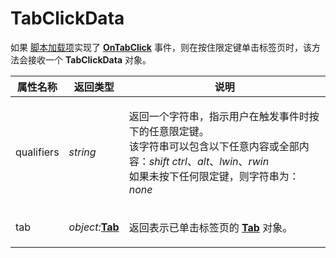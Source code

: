 # TabClickData

如果 [脚本加载项](/Manual/scripting/script_add-ins/README.zh.md)实现了 **[OnTabClick](../scripting_events/ontabclick.zh.md)** 事件，则在按住限定键单击标签页时，该方法会接收一个 **TabClickData** 对象。

<table>
<thead><tr><th>
属性名称</th><th>
返回类型</th><th>
说明
</th></tr></thead><tbody><tr><td>
qualifiers</td><td>

*string*</td><td>

返回一个字符串，指示用户在触发事件时按下的任意限定键。  
该字符串可以包含以下任意内容或全部内容：*shift* *ctrl*、*alt*、*lwin*、*rwin*  
如果未按下任何限定键，则字符串为：*none*
</td></tr><tr><td>
tab</td><td>

*object:***[Tab](tab.zh.md)**</td><td>

返回表示已单击标签页的 **[Tab](tab.zh.md)** 对象。
</td></tr></tbody>
</table>